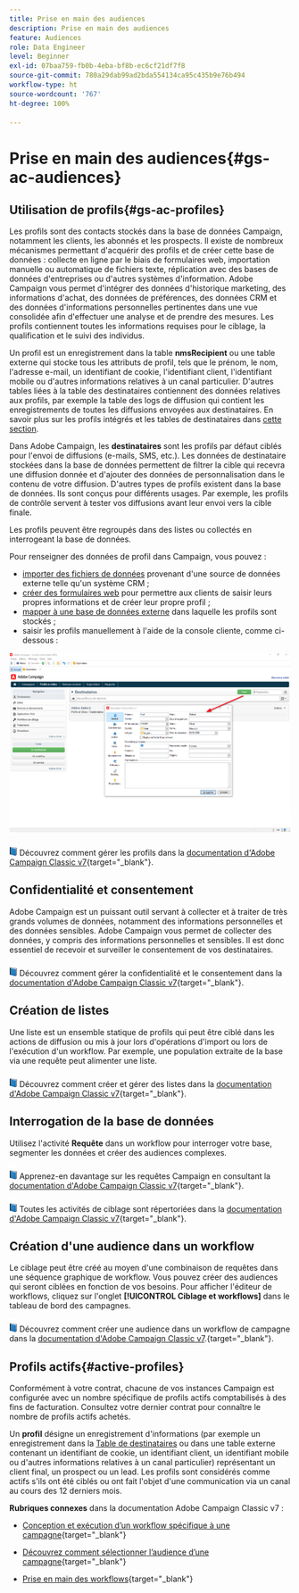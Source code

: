 ```yaml
---
title: Prise en main des audiences
description: Prise en main des audiences
feature: Audiences
role: Data Engineer
level: Beginner
exl-id: 07baa759-fb0b-4eba-bf8b-ec6cf21df7f8
source-git-commit: 780a29dab99ad2bda554134ca95c435b9e76b494
workflow-type: ht
source-wordcount: '767'
ht-degree: 100%

---
```


# Prise en main des audiences{#gs-ac-audiences}

## Utilisation de profils{#gs-ac-profiles}

Les profils sont des contacts stockés dans la base de données Campaign, notamment les clients, les abonnés et les prospects. Il existe de nombreux mécanismes permettant d&#39;acquérir des profils et de créer cette base de données : collecte en ligne par le biais de formulaires web, importation manuelle ou automatique de fichiers texte, réplication avec des bases de données d&#39;entreprises ou d&#39;autres systèmes d&#39;information. Adobe Campaign vous permet d&#39;intégrer des données d&#39;historique marketing, des informations d&#39;achat, des données de préférences, des données CRM et des données d&#39;informations personnelles pertinentes dans une vue consolidée afin d&#39;effectuer une analyse et de prendre des mesures. Les profils contiennent toutes les informations requises pour le ciblage, la qualification et le suivi des individus.

Un profil est un enregistrement dans la table **nmsRecipient** ou une table externe qui stocke tous les attributs de profil, tels que le prénom, le nom, l&#39;adresse e-mail, un identifiant de cookie, l&#39;identifiant client, l&#39;identifiant mobile ou d&#39;autres informations relatives à un canal particulier. D&#39;autres tables liées à la table des destinataires contiennent des données relatives aux profils, par exemple la table des logs de diffusion qui contient les enregistrements de toutes les diffusions envoyées aux destinataires. En savoir plus sur les profils intégrés et les tables de destinataires dans [cette section](../dev/datamodel.md#ootb-profiles).

Dans Adobe Campaign, les **destinataires** sont les profils par défaut ciblés pour l&#39;envoi de diffusions (e-mails, SMS, etc.). Les données de destinataire stockées dans la base de données permettent de filtrer la cible qui recevra une diffusion donnée et d&#39;ajouter des données de personnalisation dans le contenu de votre diffusion. D&#39;autres types de profils existent dans la base de données. Ils sont conçus pour différents usages. Par exemple, les profils de contrôle servent à tester vos diffusions avant leur envoi vers la cible finale.

Les profils peuvent être regroupés dans des listes ou collectés en interrogeant la base de données.


Pour renseigner des données de profil dans Campaign, vous pouvez :

* [importer des fichiers de données](import.md) provenant d&#39;une source de données externe telle qu&#39;un système CRM ;
* [créer des formulaires web](../dev/webapps.md) pour permettre aux clients de saisir leurs propres informations et de créer leur propre profil ;
* [mapper à une base de données externe](../connect/fda.md) dans laquelle les profils sont stockés ;
* saisir les profils manuellement à l&#39;aide de la console cliente, comme ci-dessous :

![](assets/create-profile.png)


![](../assets/do-not-localize/book.png) Découvrez comment gérer les profils dans la [documentation d&#39;Adobe Campaign Classic v7](https://experienceleague.adobe.com/docs/campaign-classic/using/getting-started/profile-management/about-profiles.html?lang=fr){target=&quot;_blank&quot;}.


## Confidentialité et consentement

Adobe Campaign est un puissant outil servant à collecter et à traiter de très grands volumes de données, notamment des informations personnelles et des données sensibles. Adobe Campaign vous permet de collecter des données, y compris des informations personnelles et sensibles. Il est donc essentiel de recevoir et surveiller le consentement de vos destinataires.

![](../assets/do-not-localize/book.png) Découvrez comment gérer la confidentialité et le consentement dans la [documentation d&#39;Adobe Campaign Classic v7](https://experienceleague.adobe.com/docs/campaign-classic/using/getting-started/privacy/privacy-and-recommendations.html?lang=fr){target=&quot;_blank&quot;}.

## Création de listes

Une liste est un ensemble statique de profils qui peut être ciblé dans les actions de diffusion ou mis à jour lors d&#39;opérations d&#39;import ou lors de l&#39;exécution d&#39;un workflow. Par exemple, une population extraite de la base via une requête peut alimenter une liste.

![](../assets/do-not-localize/book.png) Découvrez comment créer et gérer des listes dans la [documentation d&#39;Adobe Campaign Classic v7](https://experienceleague.adobe.com/docs/campaign-classic/using/getting-started/profile-management/creating-and-managing-lists.html?lang=fr){target=&quot;_blank&quot;}.

## Interrogation de la base de données

Utilisez l&#39;activité **Requête** dans un workflow pour interroger votre base, segmenter les données et créer des audiences complexes.

![](../assets/do-not-localize/book.png) Apprenez-en davantage sur les requêtes Campaign en consultant la [documentation d&#39;Adobe Campaign Classic v7](https://experienceleague.adobe.com/docs/campaign-classic/using/automating-with-workflows/introduction/targeting-data.html?lang=fr){target=&quot;_blank&quot;}.

![](../assets/do-not-localize/book.png) Toutes les activités de ciblage sont répertoriées dans la [documentation d&#39;Adobe Campaign Classic v7](https://experienceleague.adobe.com/docs/campaign-classic/using/automating-with-workflows/targeting-activities/about-targeting-activities.html?lang=fr){target=&quot;_blank&quot;}.

## Création d&#39;une audience dans un workflow

Le ciblage peut être créé au moyen d&#39;une combinaison de requêtes dans une séquence graphique de workflow. Vous pouvez créer des audiences qui seront ciblées en fonction de vos besoins. Pour afficher l&#39;éditeur de workflows, cliquez sur l&#39;onglet **[!UICONTROL Ciblage et workflows]** dans le tableau de bord des campagnes.

![](../assets/do-not-localize/book.png) Découvrez comment créer une audience dans un workflow de campagne dans la [documentation d&#39;Adobe Campaign Classic v7](https://experienceleague.adobe.com/docs/campaign-classic/using/orchestrating-campaigns/orchestrate-campaigns/marketing-campaign-target.html?lang=fr#building-the-main-target-in-a-workflow).{target=&quot;_blank&quot;}.


## Profils actifs{#active-profiles}

Conformément à votre contrat, chacune de vos instances Campaign est configurée avec un nombre spécifique de profils actifs comptabilisés à des fins de facturation. Consultez votre dernier contrat pour connaître le nombre de profils actifs achetés.

Un **profil** désigne un enregistrement d&#39;informations (par exemple un enregistrement dans la [Table de destinataires](../dev/datamodel.md) ou dans une table externe contenant un identifiant de cookie, un identifiant client, un identifiant mobile ou d&#39;autres informations relatives à un canal particulier) représentant un client final, un prospect ou un lead. Les profils sont considérés comme actifs s&#39;ils ont été ciblés ou ont fait l&#39;objet d&#39;une communication via un canal au cours des 12 derniers mois.

<!--
You can monitor the number of active profiles used on your instances directly from Campaign Control Panel. 

![](../assets/do-not-localize/book.png) For more on this, refer to the [Control Panel documentation](https://docs.adobe.com/content/help/en/control-panel/using/performance-monitoring/active-profiles-monitoring.html).
-->

**Rubriques connexes**   dans la documentation Adobe Campaign Classic v7 :

* [Conception et exécution d’un workflow spécifique à une campagne](https://experienceleague.adobe.com/docs/campaign-classic/using/automating-with-workflows/introduction/building-a-workflow.html?lang=fr){target=&quot;_blank&quot;}

* [Découvrez comment sélectionner l’audience d’une campagne](https://experienceleague.adobe.com/docs/campaign-classic/using/orchestrating-campaigns/orchestrate-campaigns/marketing-campaign-target.html?lang=fr){target=&quot;_blank&quot;}

* [Prise en main des workflows](https://experienceleague.adobe.com/docs/campaign-classic/using/automating-with-workflows/introduction/about-workflows.html?lang=fr){target=&quot;_blank&quot;}
